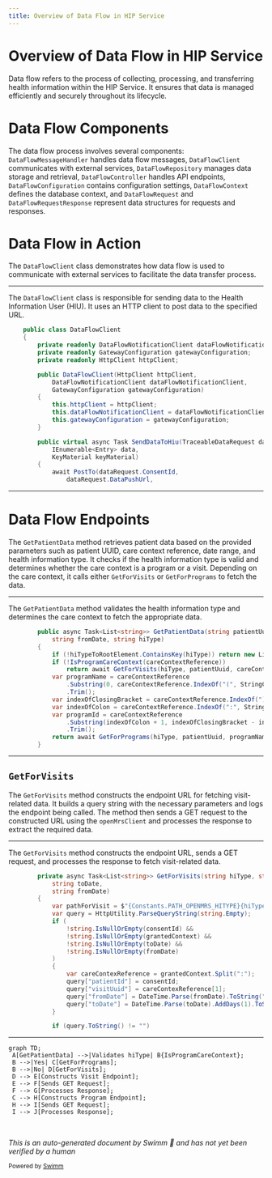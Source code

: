 ```yaml
---
title: Overview of Data Flow in HIP Service
---
```

# Overview of Data Flow in HIP Service

Data flow refers to the process of collecting, processing, and transferring health information within the HIP Service. It ensures that data is managed efficiently and securely throughout its lifecycle.

# Data Flow Components

The data flow process involves several components: `DataFlowMessageHandler` handles data flow messages, <SwmToken path="src/In.ProjectEKA.HipService/DataFlow/DataFlowClient.cs" pos="16:5:5" line-data="    public class DataFlowClient">`DataFlowClient`</SwmToken> communicates with external services, `DataFlowRepository` manages data storage and retrieval, `DataFlowController` handles API endpoints, `DataFlowConfiguration` contains configuration settings, `DataFlowContext` defines the database context, and `DataFlowRequest` and `DataFlowRequestResponse` represent data structures for requests and responses.

# Data Flow in Action

The <SwmToken path="src/In.ProjectEKA.HipService/DataFlow/DataFlowClient.cs" pos="16:5:5" line-data="    public class DataFlowClient">`DataFlowClient`</SwmToken> class demonstrates how data flow is used to communicate with external services to facilitate the data transfer process.

<SwmSnippet path="/src/In.ProjectEKA.HipService/DataFlow/DataFlowClient.cs" line="16">

---

The <SwmToken path="src/In.ProjectEKA.HipService/DataFlow/DataFlowClient.cs" pos="16:5:5" line-data="    public class DataFlowClient">`DataFlowClient`</SwmToken> class is responsible for sending data to the Health Information User (HIU). It uses an HTTP client to post data to the specified URL.

```c#
    public class DataFlowClient
    {
        private readonly DataFlowNotificationClient dataFlowNotificationClient;
        private readonly GatewayConfiguration gatewayConfiguration;
        private readonly HttpClient httpClient;

        public DataFlowClient(HttpClient httpClient,
            DataFlowNotificationClient dataFlowNotificationClient,
            GatewayConfiguration gatewayConfiguration)
        {
            this.httpClient = httpClient;
            this.dataFlowNotificationClient = dataFlowNotificationClient;
            this.gatewayConfiguration = gatewayConfiguration;
        }

        public virtual async Task SendDataToHiu(TraceableDataRequest dataRequest,
            IEnumerable<Entry> data,
            KeyMaterial keyMaterial)
        {
            await PostTo(dataRequest.ConsentId,
                dataRequest.DataPushUrl,
```

---

</SwmSnippet>

# Data Flow Endpoints

The <SwmToken path="src/In.ProjectEKA.HipService/DataFlow/OpenMrsPatientData.cs" pos="40:12:12" line-data="        public async Task&lt;List&lt;string&gt;&gt; GetPatientData(string patientUuid, string careContextReference, string toDate,">`GetPatientData`</SwmToken> method retrieves patient data based on the provided parameters such as patient UUID, care context reference, date range, and health information type. It checks if the health information type is valid and determines whether the care context is a program or a visit. Depending on the care context, it calls either <SwmToken path="src/In.ProjectEKA.HipService/DataFlow/OpenMrsPatientData.cs" pos="45:5:5" line-data="                return await GetForVisits(hiType, patientUuid, careContextReference, toDate, fromDate);">`GetForVisits`</SwmToken> or <SwmToken path="src/In.ProjectEKA.HipService/DataFlow/OpenMrsPatientData.cs" pos="54:5:5" line-data="            return await GetForPrograms(hiType, patientUuid, programName, programId, toDate, fromDate);">`GetForPrograms`</SwmToken> to fetch the data.

<SwmSnippet path="/src/In.ProjectEKA.HipService/DataFlow/OpenMrsPatientData.cs" line="40">

---

The <SwmToken path="src/In.ProjectEKA.HipService/DataFlow/OpenMrsPatientData.cs" pos="40:12:12" line-data="        public async Task&lt;List&lt;string&gt;&gt; GetPatientData(string patientUuid, string careContextReference, string toDate,">`GetPatientData`</SwmToken> method validates the health information type and determines the care context to fetch the appropriate data.

```c#
        public async Task<List<string>> GetPatientData(string patientUuid, string careContextReference, string toDate,
            string fromDate, string hiType)
        {
            if (!hiTypeToRootElement.ContainsKey(hiType)) return new List<string>();
            if (!IsProgramCareContext(careContextReference))
                return await GetForVisits(hiType, patientUuid, careContextReference, toDate, fromDate);
            var programName = careContextReference
                .Substring(0, careContextReference.IndexOf("(", StringComparison.Ordinal))
                .Trim();
            var indexOfClosingBracket = careContextReference.IndexOf(")", StringComparison.Ordinal);
            var indexOfColon = careContextReference.IndexOf(":", StringComparison.Ordinal);
            var programId = careContextReference
                .Substring(indexOfColon + 1, indexOfClosingBracket - indexOfColon - 1)
                .Trim();
            return await GetForPrograms(hiType, patientUuid, programName, programId, toDate, fromDate);
        }
```

---

</SwmSnippet>

## <SwmToken path="src/In.ProjectEKA.HipService/DataFlow/OpenMrsPatientData.cs" pos="45:5:5" line-data="                return await GetForVisits(hiType, patientUuid, careContextReference, toDate, fromDate);">`GetForVisits`</SwmToken>

The <SwmToken path="src/In.ProjectEKA.HipService/DataFlow/OpenMrsPatientData.cs" pos="45:5:5" line-data="                return await GetForVisits(hiType, patientUuid, careContextReference, toDate, fromDate);">`GetForVisits`</SwmToken> method constructs the endpoint URL for fetching visit-related data. It builds a query string with the necessary parameters and logs the endpoint being called. The method then sends a GET request to the constructed URL using the <SwmToken path="src/In.ProjectEKA.HipService/DataFlow/OpenMrsPatientData.cs" pos="27:7:7" line-data="        private readonly IOpenMrsClient openMrsClient;">`openMrsClient`</SwmToken> and processes the response to extract the required data.

<SwmSnippet path="/src/In.ProjectEKA.HipService/DataFlow/OpenMrsPatientData.cs" line="57">

---

The <SwmToken path="src/In.ProjectEKA.HipService/DataFlow/OpenMrsPatientData.cs" pos="57:12:12" line-data="        private async Task&lt;List&lt;string&gt;&gt; GetForVisits(string hiType, string consentId, string grantedContext,">`GetForVisits`</SwmToken> method constructs the endpoint URL, sends a GET request, and processes the response to fetch visit-related data.

```c#
        private async Task<List<string>> GetForVisits(string hiType, string consentId, string grantedContext,
            string toDate,
            string fromDate)
        {
            var pathForVisit = $"{Constants.PATH_OPENMRS_HITYPE}{hiTypeToRootElement[hiType]}/visit/";
            var query = HttpUtility.ParseQueryString(string.Empty);
            if (
                !string.IsNullOrEmpty(consentId) &&
                !string.IsNullOrEmpty(grantedContext) &&
                !string.IsNullOrEmpty(toDate) &&
                !string.IsNullOrEmpty(fromDate)
            )
            {
                var careContexReference = grantedContext.Split(":");
                query["patientId"] = consentId;
                query["visitUuid"] = careContexReference[1];
                query["fromDate"] = DateTime.Parse(fromDate).ToString("yyyy-MM-dd");
                query["toDate"] = DateTime.Parse(toDate).AddDays(1).ToString("yyyy-MM-dd");
            }

            if (query.ToString() != "")
```

---

</SwmSnippet>

```mermaid
graph TD;
 A[GetPatientData] -->|Validates hiType| B{IsProgramCareContext};
 B -->|Yes| C[GetForPrograms];
 B -->|No| D[GetForVisits];
 D --> E[Constructs Visit Endpoint];
 E --> F[Sends GET Request];
 F --> G[Processes Response];
 C --> H[Constructs Program Endpoint];
 H --> I[Sends GET Request];
 I --> J[Processes Response];
```

&nbsp;

*This is an auto-generated document by Swimm 🌊 and has not yet been verified by a human*

<SwmMeta version="3.0.0" repo-id="Z2l0aHViJTNBJTNBaGlwLXNlcnZpY2UlM0ElM0FTd2ltbS1EZW1v" repo-name="hip-service"><sup>Powered by [Swimm](/)</sup></SwmMeta>
